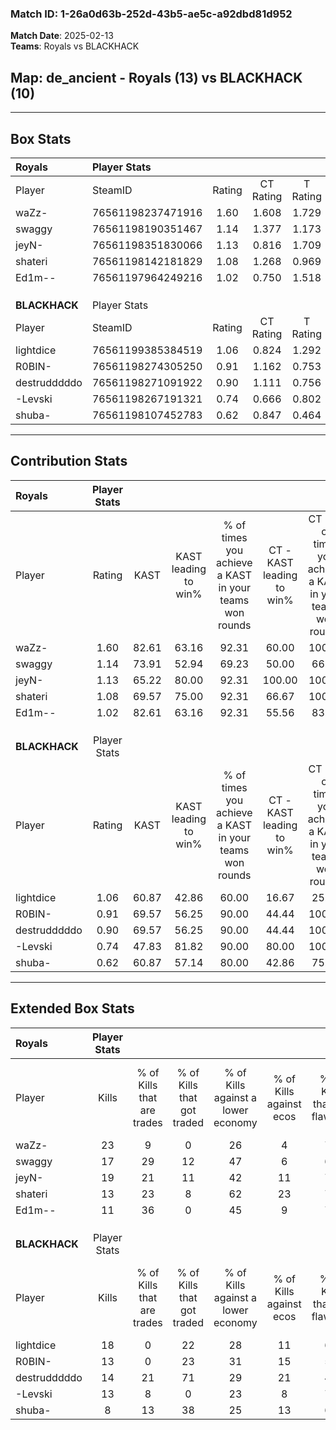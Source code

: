 ### Match ID: 1-26a0d63b-252d-43b5-ae5c-a92dbd81d952  
**Match Date**: 2025-02-13  
**Teams**: Royals vs BLACKHACK  

## **Map**: de_ancient - Royals (13) vs BLACKHACK (10)  
---  

## Box Stats  

| **Royals**    | Player Stats      |        |           |          |       |       |       |         |        |      |     |
| :- | :- | :-: | :-: | :-: | :-: | :-: | :-: | :-: | :-: | :-: | :-: |
| Player        | SteamID           | Rating | CT Rating | T Rating | KAST  |  ADR  | Kills | Assists | Deaths | K/D  | HS% |
| waZz-         | 76561198237471916 |  1.60  |   1.608   |  1.729   | 82.61 | 116.8 |  23   |    4    |   14   | 1.64 | 73  |
| swaggy        | 76561198190351467 |  1.14  |   1.377   |  1.173   | 73.91 | 71.9  |  17   |    4    |   15   | 1.13 | 70  |
| jeyN-         | 76561198351830066 |  1.13  |   0.816   |  1.709   | 65.22 | 68.5  |  19   |    1    |   15   | 1.27 | 63  |
| shateri       | 76561198142181829 |  1.08  |   1.268   |  0.969   | 69.57 | 80.1  |  13   |    4    |   11   | 1.18 | 38  |
| Ed1m--        | 76561197964249216 |  1.02  |   0.750   |  1.518   | 82.61 | 55.8  |  11   |    5    |   11   | 1.00 | 63  |
|               |                   |        |           |          |       |       |       |         |        |      |     |
|               |                   |        |           |          |       |       |       |         |        |      |     |
|               |                   |        |           |          |       |       |       |         |        |      |     |
| **BLACKHACK** | Player Stats      |        |           |          |       |       |       |         |        |      |     |
| Player        | SteamID           | Rating | CT Rating | T Rating | KAST  |  ADR  | Kills | Assists | Deaths | K/D  | HS% |
| lightdice     | 76561199385384519 |  1.06  |   0.824   |  1.292   | 60.87 | 75.9  |  18   |    1    |   16   | 1.13 | 66  |
| R0BIN-        | 76561198274305250 |  0.91  |   1.162   |  0.753   | 69.57 | 61.2  |  13   |    2    |   15   | 0.87 | 38  |
| destrudddddo  | 76561198271091922 |  0.90  |   1.111   |  0.756   | 69.57 | 67.8  |  14   |    7    |   19   | 0.74 | 57  |
| -Levski       | 76561198267191321 |  0.74  |   0.666   |  0.802   | 47.83 | 56.7  |  13   |    1    |   15   | 0.87 | 38  |
| shuba-        | 76561198107452783 |  0.62  |   0.847   |  0.464   | 60.87 | 69.3  |   8   |    3    |   18   | 0.44 | 25  |
---  

## Contribution Stats  

| **Royals**    | Player Stats |       |                      |                                                        |                           |                                                             |                          |                                                            |
| :- | :-: | :-: | :-: | :-: | :-: | :-: | :-: | :-: |
| Player        |    Rating    | KAST  | KAST leading to win% | % of times you achieve a KAST in your teams won rounds | CT - KAST leading to win% | CT - % of times you achieve a KAST in your teams won rounds | T - KAST leading to win% | T - % of times you achieve a KAST in your teams won rounds |
| waZz-         |     1.60     | 82.61 |        63.16         |                         92.31                          |           60.00           |                           100.00                            |          66.67           |                           85.71                            |
| swaggy        |     1.14     | 73.91 |        52.94         |                         69.23                          |           50.00           |                            66.67                            |          55.56           |                           71.43                            |
| jeyN-         |     1.13     | 65.22 |        80.00         |                         92.31                          |          100.00           |                           100.00                            |          66.67           |                           85.71                            |
| shateri       |     1.08     | 69.57 |        75.00         |                         92.31                          |           66.67           |                           100.00                            |          85.71           |                           85.71                            |
| Ed1m--        |     1.02     | 82.61 |        63.16         |                         92.31                          |           55.56           |                            83.33                            |          70.00           |                           100.00                           |
|               |              |       |                      |                                                        |                           |                                                             |                          |                                                            |
|               |              |       |                      |                                                        |                           |                                                             |                          |                                                            |
|               |              |       |                      |                                                        |                           |                                                             |                          |                                                            |
| **BLACKHACK** | Player Stats |       |                      |                                                        |                           |                                                             |                          |                                                            |
| Player        |    Rating    | KAST  | KAST leading to win% | % of times you achieve a KAST in your teams won rounds | CT - KAST leading to win% | CT - % of times you achieve a KAST in your teams won rounds | T - KAST leading to win% | T - % of times you achieve a KAST in your teams won rounds |
| lightdice     |     1.06     | 60.87 |        42.86         |                         60.00                          |           16.67           |                            25.00                            |          62.50           |                           83.33                            |
| R0BIN-        |     0.91     | 69.57 |        56.25         |                         90.00                          |           44.44           |                           100.00                            |          71.43           |                           83.33                            |
| destrudddddo  |     0.90     | 69.57 |        56.25         |                         90.00                          |           44.44           |                           100.00                            |          71.43           |                           83.33                            |
| -Levski       |     0.74     | 47.83 |        81.82         |                         90.00                          |           80.00           |                           100.00                            |          83.33           |                           83.33                            |
| shuba-        |     0.62     | 60.87 |        57.14         |                         80.00                          |           42.86           |                            75.00                            |          71.43           |                           83.33                            |
---  

## Extended Box Stats  

| **Royals**    | Player Stats |                            |                            |                                    |                         |                              |                                 |        |                             |                                     |                          |                               |                            |
| :- | :-: | :-: | :-: | :-: | :-: | :-: | :-: | :-: | :-: | :-: | :-: | :-: | :-: |
| Player        |    Kills     | % of Kills that are trades | % of Kills that got traded | % of Kills against a lower economy | % of Kills against ecos | % of Kills that are flawless | % of Kills that are close duels | Deaths | % of Deaths that get traded | % of Deaths against a lower economy | % of Deaths against ecos | % of Deaths that are flawless | % of Deaths that are close |
| waZz-         |      23      |             9              |             0              |                 26                 |            4            |              70              |               13                |   14   |             21              |                 36                  |            7             |              57               |             14             |
| swaggy        |      17      |             29             |             12             |                 47                 |            6            |              65              |               12                |   15   |             40              |                 27                  |            7             |              47               |             7              |
| jeyN-         |      19      |             21             |             11             |                 42                 |           11            |              74              |                0                |   15   |             33              |                 20                  |            0             |              80               |             7              |
| shateri       |      13      |             23             |             8              |                 62                 |           23            |              77              |                0                |   11   |             18              |                 18                  |            0             |              45               |             27             |
| Ed1m--        |      11      |             36             |             0              |                 45                 |            9            |              73              |                0                |   11   |             36              |                 36                  |            0             |              64               |             0              |
|               |              |                            |                            |                                    |                         |                              |                                 |        |                             |                                     |                          |                               |                            |
|               |              |                            |                            |                                    |                         |                              |                                 |        |                             |                                     |                          |                               |                            |
|               |              |                            |                            |                                    |                         |                              |                                 |        |                             |                                     |                          |                               |                            |
| **BLACKHACK** | Player Stats |                            |                            |                                    |                         |                              |                                 |        |                             |                                     |                          |                               |                            |
| Player        |    Kills     | % of Kills that are trades | % of Kills that got traded | % of Kills against a lower economy | % of Kills against ecos | % of Kills that are flawless | % of Kills that are close duels | Deaths | % of Deaths that get traded | % of Deaths against a lower economy | % of Deaths against ecos | % of Deaths that are flawless | % of Deaths that are close |
| lightdice     |      18      |             0              |             22             |                 28                 |           11            |              61              |               11                |   16   |              6              |                 31                  |            13            |              94               |             0              |
| R0BIN-        |      13      |             0              |             23             |                 31                 |           15            |              54              |               15                |   15   |              7              |                 20                  |            0             |              60               |             0              |
| destrudddddo  |      14      |             21             |             71             |                 29                 |           21            |              43              |               14                |   19   |              5              |                 16                  |            5             |              74               |             5              |
| -Levski       |      13      |             8              |             0              |                 23                 |            8            |              77              |                8                |   15   |              7              |                 20                  |            7             |              100              |             0              |
| shuba-        |      8       |             13             |             38             |                 25                 |           13            |              63              |                0                |   18   |              6              |                 17                  |            6             |              44               |             22             |
